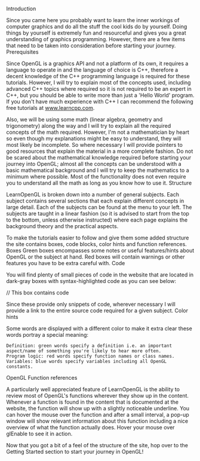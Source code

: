 
Introduction

Since you came here you probably want to learn the inner workings of computer graphics and do all the stuff the cool kids do by yourself. Doing things by yourself is extremely fun and resourceful and gives you a great understanding of graphics programming. However, there are a few items that need to be taken into consideration before starting your journey.
Prerequisites

Since OpenGL is a graphics API and not a platform of its own, it requires a language to operate in and the language of choice is C++, therefore a decent knowledge of the C++ programming language is required for these tutorials. However, I will try to explain most of the concepts used, including advanced C++ topics where required so it is not required to be an expert in C++, but you should be able to write more than just a 'Hello World' program. If you don't have much experience with C++ I can recommend the following free tutorials at www.learncpp.com.

Also, we will be using some math (linear algebra, geometry and trigonometry) along the way and I will try to explain all the required concepts of the math required. However, I'm not a mathematician by heart so even though my explanations might be easy to understand, they will most likely be incomplete. So where necessary I will provide pointers to good resources that explain the material in a more complete fashion. Do not be scared about the mathematical knowledge required before starting your journey into OpenGL; almost all the concepts can be understood with a basic mathematical background and I will try to keep the mathematics to a minimum where possible. Most of the functionality does not even require you to understand all the math as long as you know how to use it.
Structure

LearnOpenGL is broken down into a number of general subjects. Each subject contains several sections that each explain different concepts in large detail. Each of the subjects can be found at the menu to your left. The subjects are taught in a linear fashion (so it is advised to start from the top to the bottom, unless otherwise instructed) where each page explains the background theory and the practical aspects.

To make the tutorials easier to follow and give them some added structure the site contains boxes, code blocks, color hints and function references.
Boxes
Green boxes encompasses some notes or useful features/hints about OpenGL or the subject at hand.
Red boxes will contain warnings or other features you have to be extra careful with.
Code

You will find plenty of small pieces of code in the website that are located in dark-gray boxes with syntax-highlighted code as you can see below:


// This box contains code    

Since these provide only snippets of code, wherever necessary I will provide a link to the entire source code required for a given subject.
Color hints

Some words are displayed with a different color to make it extra clear these words portray a special meaning:

    Definition: green words specify a definition i.e. an important aspect/name of something you're likely to hear more often.
    Program logic: red words specify function names or class names.
    Variables: blue words specify variables including all OpenGL constants.

OpenGL Function references

A particularly well appreciated feature of LearnOpenGL is the ability to review most of OpenGL's functions wherever they show up in the content. Whenever a function is found in the content that is documented at the website, the function will show up with a slightly noticeable underline. You can hover the mouse over the function and after a small interval, a pop-up window will show relevant information about this function including a nice overview of what the function actually does. Hover your mouse over glEnable to see it in action.

Now that you got a bit of a feel of the structure of the site, hop over to the Getting Started section to start your journey in OpenGL!
